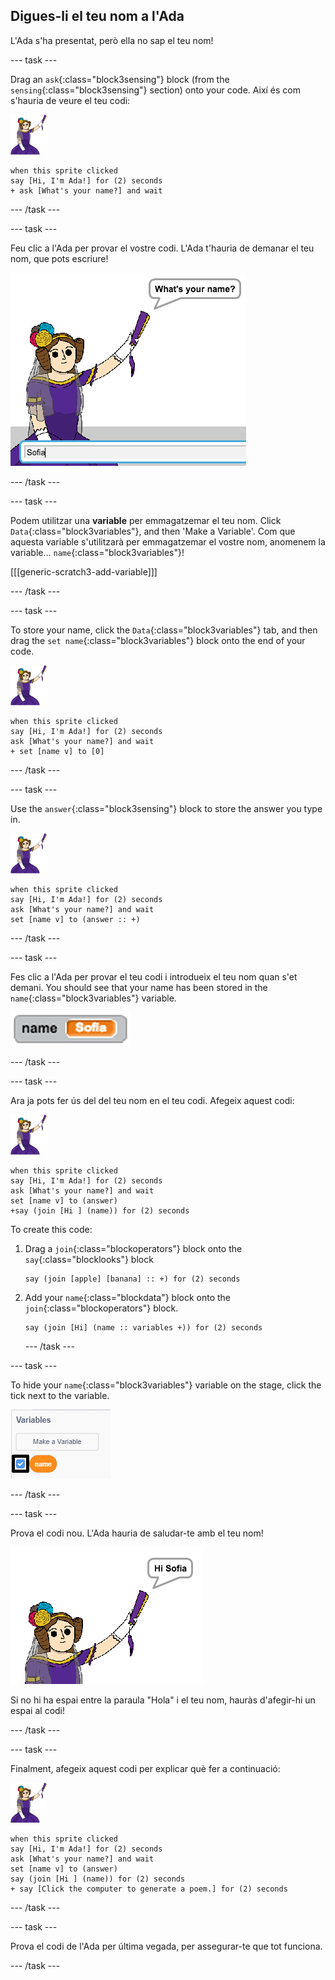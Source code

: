## Digues-li el teu nom a l'Ada

L'Ada s'ha presentat, però ella no sap el teu nom!

\--- task \---

Drag an `ask`{:class="block3sensing"} block (from the `sensing`{:class="block3sensing"} section) onto your code. Així és com s'hauria de veure el teu codi:

![ada sprite](images/ada-sprite.png)

```blocks3
when this sprite clicked
say [Hi, I'm Ada!] for (2) seconds
+ ask [What's your name?] and wait
```

\--- /task \---

\--- task \---

Feu clic a l'Ada per provar el vostre codi. L'Ada t'hauria de demanar el teu nom, que pots escriure!

![ada sprite asking whats your name](images/poetry-input.png)

\--- /task \---

\--- task \---

Podem utilitzar una **variable** per emmagatzemar el teu nom. Click `Data`{:class="block3variables"}, and then 'Make a Variable'. Com que aquesta variable s'utilitzarà per emmagatzemar el vostre nom, anomenem la variable... `name`{:class="block3variables"}!

[[[generic-scratch3-add-variable]]]

\--- /task \---

\--- task \---

To store your name, click the `Data`{:class="block3variables"} tab, and then drag the `set name`{:class="block3variables"} block onto the end of your code.

![ada sprite](images/ada-sprite.png)

```blocks3
when this sprite clicked
say [Hi, I'm Ada!] for (2) seconds
ask [What's your name?] and wait
+ set [name v] to [0]
```

\--- /task \---

\--- task \---

Use the `answer`{:class="block3sensing"} block to store the answer you type in.

![ada sprite](images/ada-sprite.png)

```blocks3
when this sprite clicked
say [Hi, I'm Ada!] for (2) seconds
ask [What's your name?] and wait
set [name v] to (answer :: +)
```

\--- /task \---

\--- task \---

Fes clic a l'Ada per provar el teu codi i introdueix el teu nom quan s'et demani. You should see that your name has been stored in the `name`{:class="block3variables"} variable.

![captura de pantalla](images/poetry-name-test.png)

\--- /task \---

\--- task \---

Ara ja pots fer ús del del teu nom en el teu codi. Afegeix aquest codi:

![ada sprite](images/ada-sprite.png)

```blocks3
when this sprite clicked
say [Hi, I'm Ada!] for (2) seconds
ask [What's your name?] and wait
set [name v] to (answer)
+say (join [Hi ] (name)) for (2) seconds 
```

To create this code:

1. Drag a `join`{:class="blockoperators"} block onto the `say`{:class="blocklooks"} block
    
    ```blocks3
    say (join [apple] [banana] :: +) for (2) seconds
    ```

2. Add your `name`{:class="blockdata"} block onto the `join`{:class="blockoperators"} block.
    
    ```blocks3
    say (join [Hi] (name :: variables +)) for (2) seconds
    ```
    
    \--- /task \---

\--- task \---

To hide your `name`{:class="block3variables"} variable on the stage, click the tick next to the variable.

![tick name variable](images/poetry-tick-annotated.png)

\--- /task \---

\--- task \---

Prova el codi nou. L'Ada hauria de saludar-te amb el teu nom!

![captura de pantalla](images/poetry-name-test2.png)

Si no hi ha espai entre la paraula "Hola" i el teu nom, hauràs d'afegir-hi un espai al codi!

\--- /task \---

\--- task \---

Finalment, afegeix aquest codi per explicar què fer a continuació:

![ada sprite](images/ada-sprite.png)

```blocks3
when this sprite clicked
say [Hi, I'm Ada!] for (2) seconds
ask [What's your name?] and wait
set [name v] to (answer)
say (join [Hi ] (name)) for (2) seconds 
+ say [Click the computer to generate a poem.] for (2) seconds 
```

\--- /task \---

\--- task \---

Prova el codi de l'Ada per última vegada, per assegurar-te que tot funciona.

\--- /task \---